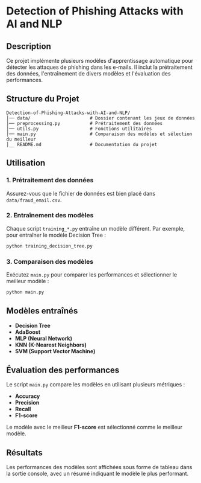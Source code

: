 # Detection of Phishing Attacks with AI and NLP

## Description
Ce projet implémente plusieurs modèles d'apprentissage automatique pour détecter les attaques de phishing dans les e-mails. Il inclut la prétraitement des données, l'entraînement de divers modèles et l'évaluation des performances.

## Structure du Projet
```
Detection-of-Phishing-Attacks-with-AI-and-NLP/
│── data/                      # Dossier contenant les jeux de données
│── preprocessing.py           # Prétraitement des données
│── utils.py                   # Fonctions utilitaires
│── main.py                    # Comparaison des modèles et sélection du meilleur
│__ README.md                  # Documentation du projet
```


## Utilisation
### 1. Prétraitement des données
Assurez-vous que le fichier de données est bien placé dans `data/fraud_email.csv`.

### 2. Entraînement des modèles
Chaque script `training_*.py` entraîne un modèle différent. Par exemple, pour entraîner le modèle Decision Tree :
```bash
python training_decision_tree.py
```

### 3. Comparaison des modèles
Exécutez `main.py` pour comparer les performances et sélectionner le meilleur modèle :
```bash
python main.py
```

## Modèles entraînés
- **Decision Tree**
- **AdaBoost**
- **MLP (Neural Network)**
- **KNN (K-Nearest Neighbors)**
- **SVM (Support Vector Machine)**

## Évaluation des performances
Le script `main.py` compare les modèles en utilisant plusieurs métriques :
- **Accuracy**
- **Precision**
- **Recall**
- **F1-score**

Le modèle avec le meilleur **F1-score** est sélectionné comme le meilleur modèle.

## Résultats
Les performances des modèles sont affichées sous forme de tableau dans la sortie console, avec un résumé indiquant le modèle le plus performant.
